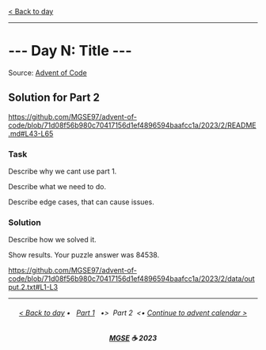 [< Back to day](../README.md)

---

# --- Day N: Title ---

Source: [Advent of Code](https://adventofcode.com/2023/day/2)

## Solution for Part 2

<https://github.com/MGSE97/advent-of-code/blob/71d08f56b980c70417156d1ef4896594baafcc1a/2023/2/README.md#L43-L65>

### Task

Describe why we cant use part 1.

Describe what we need to do.

Describe edge cases, that can cause issues.

### Solution

Describe how we solved it.

Show results.
Your puzzle answer was 84538.

<https://github.com/MGSE97/advent-of-code/blob/71d08f56b980c70417156d1ef4896594baafcc1a/2023/2/data/output.2.txt#L1-L3>

---

<h6 align="center">

[< Back to day](../README.md)
• &nbsp; [Part 1](../Solution.1.md) &nbsp;
•>&nbsp; Part 2 &nbsp;<•
[Continue to advent calendar >](../Solution.2.md)

</h6>

<h6 align="center">

<b><a href="https://github.com/MGSE97" target="_blank">MGSE</a> ☕ 2023</b>

</h6>
